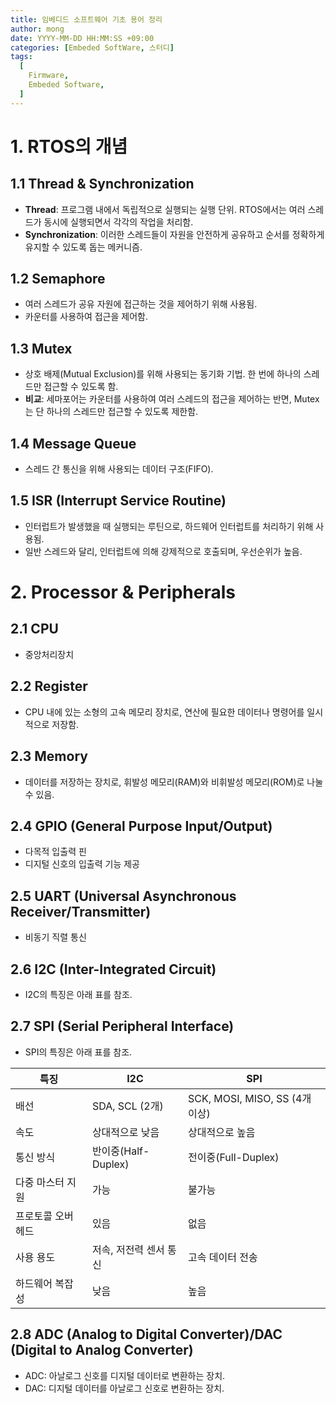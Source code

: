 ```yaml
---
title: 임베디드 소프트웨어 기초 용어 정리
author: mong
date: YYYY-MM-DD HH:MM:SS +09:00
categories: [Embeded SoftWare, 스터디]
tags:
  [
    Firmware,
    Embeded Software,
  ]
---
```


# 1. RTOS의 개념

## 1.1 Thread & Synchronization
- **Thread**: 프로그램 내에서 독립적으로 실행되는 실행 단위. RTOS에서는 여러 스레드가 동시에 실행되면서 각각의 작업을 처리함.
- **Synchronization**: 이러한 스레드들이 자원을 안전하게 공유하고 순서를 정확하게 유지할 수 있도록 돕는 메커니즘.

## 1.2 Semaphore
- 여러 스레드가 공유 자원에 접근하는 것을 제어하기 위해 사용됨.
- 카운터를 사용하여 접근을 제어함.

## 1.3 Mutex
- 상호 배제(Mutual Exclusion)를 위해 사용되는 동기화 기법. 한 번에 하나의 스레드만 접근할 수 있도록 함.
- **비교**: 세마포어는 카운터를 사용하여 여러 스레드의 접근을 제어하는 반면, Mutex는 단 하나의 스레드만 접근할 수 있도록 제한함.

## 1.4 Message Queue
- 스레드 간 통신을 위해 사용되는 데이터 구조(FIFO).

## 1.5 ISR (Interrupt Service Routine)
- 인터럽트가 발생했을 때 실행되는 루틴으로, 하드웨어 인터럽트를 처리하기 위해 사용됨.
- 일반 스레드와 달리, 인터럽트에 의해 강제적으로 호출되며, 우선순위가 높음.

# 2. Processor & Peripherals

## 2.1 CPU
- 중앙처리장치

## 2.2 Register
- CPU 내에 있는 소형의 고속 메모리 장치로, 연산에 필요한 데이터나 명령어를 일시적으로 저장함.

## 2.3 Memory
- 데이터를 저장하는 장치로, 휘발성 메모리(RAM)와 비휘발성 메모리(ROM)로 나눌 수 있음.

## 2.4 GPIO (General Purpose Input/Output)
- 다목적 입출력 핀
- 디지털 신호의 입출력 기능 제공

## 2.5 UART (Universal Asynchronous Receiver/Transmitter)
- 비동기 직렬 통신

## 2.6 I2C (Inter-Integrated Circuit)
- I2C의 특징은 아래 표를 참조.

## 2.7 SPI (Serial Peripheral Interface)
- SPI의 특징은 아래 표를 참조.

| 특징 | I2C | SPI |
| --- | --- | --- |
| 배선 | SDA, SCL (2개) | SCK, MOSI, MISO, SS (4개 이상) |
| 속도 | 상대적으로 낮음 | 상대적으로 높음 |
| 통신 방식 | 반이중(Half-Duplex) | 전이중(Full-Duplex) |
| 다중 마스터 지원 | 가능 | 불가능 |
| 프로토콜 오버헤드 | 있음 | 없음 |
| 사용 용도 | 저속, 저전력 센서 통신 | 고속 데이터 전송 |
| 하드웨어 복잡성 | 낮음 | 높음 |

## 2.8 ADC (Analog to Digital Converter)/DAC (Digital to Analog Converter)
- ADC: 아날로그 신호를 디지털 데이터로 변환하는 장치.
- DAC: 디지털 데이터를 아날로그 신호로 변환하는 장치.